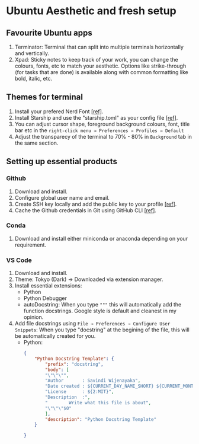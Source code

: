 # Ubuntu Aesthetic and fresh setup 

## Favourite Ubuntu apps
1. Terminator: Terminal that can split into multiple terminals horizontally and vertically.
2. Xpad: Sticky notes to keep track of your work, you can change the colours, fonts, etc to match your aesthetic. Options like strike-through (for tasks that are done) is available along with common formatting like bold, italic, etc.

## Themes for terminal
1. Install your prefered Nerd Font [[ref]](https://www.nerdfonts.com/font-downloads).
2. Install Starship and use the "starship.toml" as your config file [[ref]](https://starship.rs/guide/#%F0%9F%9A%80-installation).
3. You can adjust cursor shape, foreground background colours, font, title bar etc in the `right-click menu → Preferences → Profiles → Default`
4. Adjust the transparecy of the terminal to 70% - 80% in `Background` tab in the same section. 


## Setting up essential products

### Github
1. Download and install.
2. Configure global user name and email.
3. Create SSH key locally and add the public key to your profile [[ref]](https://docs.github.com/en/authentication/connecting-to-github-with-ssh/generating-a-new-ssh-key-and-adding-it-to-the-ssh-agent#generating-a-new-ssh-key).
4. Cache the Github credentials in Git using GitHub CLI [[ref]](https://docs.github.com/en/get-started/getting-started-with-git/caching-your-github-credentials-in-git#github-cli).

### Conda
1. Download and install either miniconda or anaconda depending on your requirement.


### VS Code
1. Download and install.
2. Theme: Tokyo (Dark) → Downloaded via extension manager.
3. Install essential extensions:
    - Python
    - Python Debugger
    - autoDocstring: When you type `"""` this will automatically add the function docstrings. Google style is default and cleanest in my opinion.
4. Add file docstrings using `File → Preferences → Configure User Snippets`: When you type "docstring" at the begining of the file, this will be automatically created for you.
    - Python: 
        ```json
        {
            "Python Docstring Template": {
                "prefix": "docstring",
                "body": [
                "\"\"\"",
                "Author       : Savindi Wijenayaka",
                "Date created : ${CURRENT_DAY_NAME_SHORT} ${CURRENT_MONTH_NAME} ${CURRENT_DATE} ${CURRENT_HOUR}:${CURRENT_MINUTE}:${CURRENT_SECOND} ${CURRENT_YEAR}",
                "License      : ${2:MIT}",
                "Description  :",
                "        Write what this file is about",
                "\"\"\"$0"
                ],
                "description": "Python Docstring Template"
            }

        }
        ```
